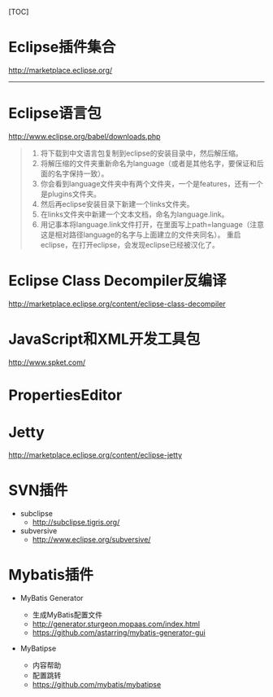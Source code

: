 [TOC]
# Eclipse插件集合
http://marketplace.eclipse.org/
 
---
 
# Eclipse语言包
http://www.eclipse.org/babel/downloads.php
 
 
> 1. 将下载到中文语言包复制到eclipse的安装目录中，然后解压缩。
> 2. 将解压缩的文件夹重新命名为language（或者是其他名字，要保证和后面的名字保持一致）。
> 3. 你会看到language文件夹中有两个文件夹，一个是features，还有一个是plugins文件夹。
> 4. 然后再eclipse安装目录下新建一个links文件夹。
> 5. 在links文件夹中新建一个文本文档，命名为language.link。
> 6. 用记事本将language.link文件打开，在里面写上path=language（注意这是相对路径language的名字与上面建立的文件夹同名）。
>    重启eclipse，在打开eclipse，会发现eclipse已经被汉化了。
 
# Eclipse Class Decompiler反编译
 
http://marketplace.eclipse.org/content/eclipse-class-decompiler
 
# JavaScript和XML开发工具包
http://www.spket.com/
 
# PropertiesEditor


# Jetty
http://marketplace.eclipse.org/content/eclipse-jetty
 
# SVN插件
 
- subclipse
  - http://subclipse.tigris.org/
- subversive
  - http://www.eclipse.org/subversive/
 
# Mybatis插件
 
- MyBatis Generator
  - 生成MyBatis配置文件
  - http://generator.sturgeon.mopaas.com/index.html
  - https://github.com/astarring/mybatis-generator-gui
 
 
- MyBatipse
  - 内容帮助
  - 配置跳转
  - https://github.com/mybatis/mybatipse